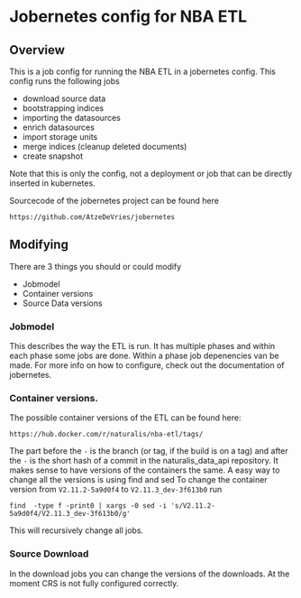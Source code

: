 # Jobernetes config for NBA ETL

## Overview
This is a job config for running the NBA ETL in a jobernetes config. This config
runs the following jobs
* download source data
* bootstrapping indices
* importing the datasources
* enrich datasources
* import storage units
* merge indices (cleanup deleted documents)
* create snapshot

Note that this is only the config, not a deployment or job that can be directly inserted in kubernetes.

Sourcecode of the jobernetes project can be found here
```
https://github.com/AtzeDeVries/jobernetes
```

## Modifying
There are 3 things you should or could modify
* Jobmodel
* Container versions
* Source Data versions

### Jobmodel
This describes the way the ETL is run. It has multiple phases and within each phase
some jobs are done. Within a phase job depenencies van be made. For more info on how
to configure, check out the documentation of jobernetes.

### Container versions. 
The possible container versions of the ETL can be found here:
```
https://hub.docker.com/r/naturalis/nba-etl/tags/
```
The part before the `-` is the branch (or tag, if the build is on a tag) and
after the `-` is the short hash of a commit in the naturalis_data_api repository.
It makes sense to have versions of the containers the same. A easy way to change all the versions
is using find and sed
To change the container version from `V2.11.2-5a9d0f4` to `V2.11.3_dev-3f613b0` run 
```shell
find  -type f -print0 | xargs -0 sed -i 's/V2.11.2-5a9d0f4/V2.11.3_dev-3f613b0/g'
```
This will recursively change all jobs.

### Source Download
In the download jobs you can change the versions of the downloads. At the moment CRS is not fully
configured correctly.



